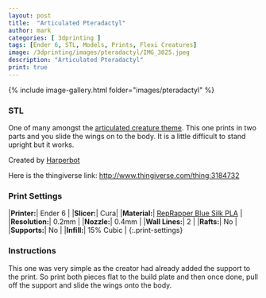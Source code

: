 ```yaml
---
layout: post
title:  "Articulated Pteradactyl"
author: mark
categories: [ 3dprinting ]
tags: [Ender 6, STL, Models, Prints, Flexi Creatures]
image: /3dprinting/images/pteradactyl/IMG_3025.jpeg
description: "Articulated Pteradactyl"
print: true
---
```


{% include image-gallery.html folder="images/pteradactyl" %}

### STL

One of many amongst the [articulated creature theme](/tags#Flexi-Creatures). This one prints in two parts and you slide the wings on to the body.  It is a little difficult to stand upright but it works.

Created by [Harperbot](https://www.thingiverse.com/Harperbot)

Here is the thingiverse link: <http://www.thingiverse.com/thing:3184732>

### Print Settings

|**Printer:**| Ender 6 |
|**Slicer:**| Cura|
|**Material:**| [RepRapper Blue Silk PLA](https://amzn.to/3aS4IdY) |
|**Resolution:**| 0.2mm |
|**Nozzle:**| 0.4mm |
|**Wall Lines:**| 2 |
|**Rafts:**| No |
|**Supports:**| No |
|**Infill:**| 15% Cubic |
{:.print-settings}

### Instructions

This one was very simple as the creator had already added the support to the print. So print both pieces flat to the build plate and then once done, pull off the support and slide the wings onto the body.

